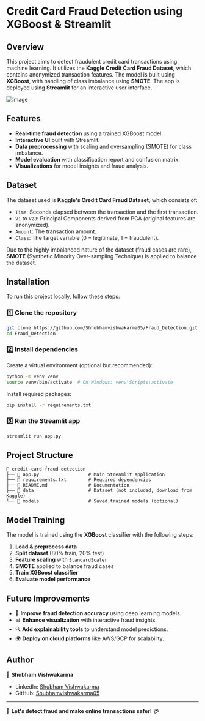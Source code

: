 # Credit Card Fraud Detection using XGBoost & Streamlit

## Overview
This project aims to detect fraudulent credit card transactions using machine learning. It utilizes the **Kaggle Credit Card Fraud Dataset**, which contains anonymized transaction features. The model is built using **XGBoost**, with handling of class imbalance using **SMOTE**. The app is deployed using **Streamlit** for an interactive user interface.

![image](https://github.com/user-attachments/assets/5ff3574c-f8e1-4a72-9da9-9f2cbfa3e73a)


## Features
- **Real-time fraud detection** using a trained XGBoost model.
- **Interactive UI** built with Streamlit.
- **Data preprocessing** with scaling and oversampling (SMOTE) for class imbalance.
- **Model evaluation** with classification report and confusion matrix.
- **Visualizations** for model insights and fraud analysis.

## Dataset
The dataset used is **Kaggle's Credit Card Fraud Dataset**, which consists of:
- `Time`: Seconds elapsed between the transaction and the first transaction.
- `V1` to `V28`: Principal Components derived from PCA (original features are anonymized).
- `Amount`: The transaction amount.
- `Class`: The target variable (0 = legitimate, 1 = fraudulent).

Due to the highly imbalanced nature of the dataset (fraud cases are rare), **SMOTE** (Synthetic Minority Over-sampling Technique) is applied to balance the dataset.

## Installation
To run this project locally, follow these steps:

### 1️⃣ Clone the repository
```bash
git clone https://github.com/Shhubhamvishwakarma05/Fraud_Detection.git
cd Fraud_Detection
```

### 2️⃣ Install dependencies
Create a virtual environment (optional but recommended):
```bash
python -m venv venv
source venv/bin/activate  # On Windows: venv\Scripts\activate
```
Install required packages:
```bash
pip install -r requirements.txt
```

### 3️⃣ Run the Streamlit app
```bash
streamlit run app.py
```

## Project Structure
```
📂 credit-card-fraud-detection
├── 📄 app.py                  # Main Streamlit application
├── 📄 requirements.txt        # Required dependencies
├── 📄 README.md               # Documentation
├── 📂 data                    # Dataset (not included, download from Kaggle)
└── 📂 models                  # Saved trained models (optional)
```

## Model Training
The model is trained using the **XGBoost** classifier with the following steps:
1. **Load & preprocess data**
2. **Split dataset** (80% train, 20% test)
3. **Feature scaling** with `StandardScaler`
4. **SMOTE** applied to balance fraud cases
5. **Train XGBoost classifier**
6. **Evaluate model performance**


## Future Improvements
- 🚀 **Improve fraud detection accuracy** using deep learning models.
- 📊 **Enhance visualization** with interactive fraud insights.
- 🔍 **Add explainability tools** to understand model predictions.
- 🌍 **Deploy on cloud platforms** like AWS/GCP for scalability.

## Author
👤 **Shubham Vishwakarma**
- LinkedIn: [Shubham Vishwakarma](https://www.linkedin.com/in/shubhamvishwakarma05/)
- GitHub: [Shubhamvishwakarma05](https://github.com/Shubhamvishwakarma05)

---
🚀 **Let's detect fraud and make online transactions safer!** 💳


